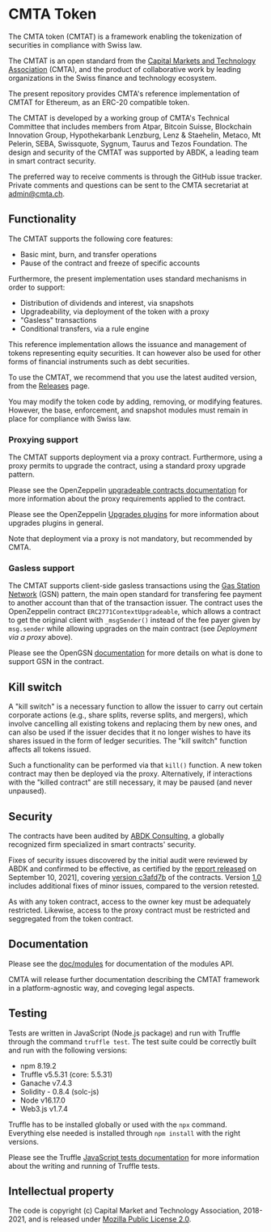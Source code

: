 # CMTA Token 

The CMTA token (CMTAT) is a framework enabling the tokenization of
securities in compliance with Swiss law.

The CMTAT is an open standard from the [Capital Markets and
Technology Association](http://www.cmta.ch/) (CMTA), and the product of
collaborative work by leading organizations in the Swiss finance and
technology ecosystem.

The present repository provides CMTA's reference implementation of CMTAT
for Ethereum, as an ERC-20 compatible token.

The CMTAT is developed by a working group of CMTA's Technical Committee
that includes members from Atpar, Bitcoin Suisse, Blockchain Innovation
Group, Hypothekarbank Lenzburg, Lenz & Staehelin, Metaco, Mt Pelerin,
SEBA, Swissquote, Sygnum, Taurus and Tezos Foundation. The design and
security of the CMTAT was supported by ABDK, a leading team in smart
contract security.

The preferred way to receive comments is through the GitHub issue
tracker.  Private comments and questions can be sent to the CMTA secretariat 
at <a href="mailto:admin@cmta.ch">admin@cmta.ch</a>.

## Functionality

The CMTAT supports the following core features:

* Basic mint, burn, and transfer operations
* Pause of the contract and freeze of specific accounts

Furthermore, the present implementation uses standard mechanisms in
order to support:

* Distribution of dividends and interest, via snapshots
* Upgradeability, via deployment of the token with a proxy
* "Gasless" transactions
* Conditional transfers, via a rule engine

This reference implementation allows the issuance and management of
tokens representing equity securities.
It can however also be used for other forms of financial instruments
such as debt securities.

To use the CMTAT, we recommend that you use the latest audited version,
from the [Releases](https://github.com/CMTA/CMTAT/releases) page.

You may modify the token code by adding, removing, or modifying
features. However, the base, enforcement, and snapshot modules must
remain in place for compliance with Swiss law.

### Proxying support

The CMTAT supports deployment via a proxy contract.  Furthermore, using
a proxy permits to upgrade the contract, using a standard proxy upgrade
pattern.

Please see the OpenZeppelin [upgradeable contracts
documentation](https://docs.openzeppelin.com/upgrades-plugins/1.x/writing-upgradeable)
for more information about the proxy requirements applied to the
contract.

Please see the OpenZeppelin [Upgrades
plugins](https://docs.openzeppelin.com/upgrades-plugins/1.x/) for more
information about upgrades plugins in general.

Note that deployment via a proxy is not mandatory, but recommended by CMTA.

### Gasless support

The CMTAT supports client-side gasless transactions using the [Gas
Station Network](https://docs.opengsn.org/#the-problem) (GSN) pattern, the
main open standard for transfering fee payment to another account than
that of the transaction issuer. The contract uses the OpenZeppelin contract
`ERC2771ContextUpgradeable`, which allows a contract to get the original client
with `_msgSender()` instead of the fee payer given by `msg.sender` while
allowing upgrades on the main contract (see *Deployment via a proxy*
above).

Please see the OpenGSN
[documentation](https://docs.opengsn.org/contracts/#receiving-a-relayed-call)
for more details on what is done to support GSN in the contract.

## Kill switch

A "kill switch" is a necessary function to allow the issuer to
carry out certain corporate actions (e.g., share splits, reverse splits,
and mergers), which involve cancelling all existing tokens and replacing
them by new ones, and can also be used if the issuer decides that it no
longer wishes to have its shares issued in the form of ledger
securities. The "kill switch" function affects all tokens issued.

Such a functionality can be performed via that `kill()` function.
A new token contract may then be deployed via the proxy.
Alternatively, if interactions with the "killed contract" are still
necessary, it may be paused (and never unpaused).


## Security 

The contracts have been audited by [ABDK
Consulting](https://www.abdk.consulting/), a globally recognized
firm specialized in smart contracts' security.

Fixes of security issues discovered by the initial audit were reviewed
by ABDK and confirmed to be effective, as certified by the [report
released](doc/audits/ABDK-CMTAT-audit-20210910.pdf) on September 10, 2021],
covering [version
c3afd7b](https://github.com/CMTA/CMTAT/tree/c3afd7b4a2ade160c9b581adb7a44896bfc7aaea)
of the contracts.
Version [1.0](https://github.com/CMTA/CMTAT/releases) includes
additional fixes of minor issues, compared to the version retested.


As with any token contract, access to the owner key must be adequately
restricted.
Likewise, access to the proxy contract must be restricted and
seggregated from the token contract.

## Documentation

Please see the [doc/modules](doc/modules) for documentation of the
modules API.

CMTA will release further documentation describing the CMTAT framework
in a platform-agnostic way, and coveging legal aspects.

## Testing

Tests are written in JavaScript (Node.js package) and run with Truffle through the command `truffle test`. 
The test suite could be correctly built and run with the following versions: 

* npm 8.19.2
* Truffle v5.5.31 (core: 5.5.31)
* Ganache v7.4.3
* Solidity - 0.8.4 (solc-js)
* Node v16.17.0
* Web3.js v1.7.4


Truffle has to be installed globally or used with the `npx` command.
Everything else needed is installed through `npm install` with the right
versions.

Please see the Truffle [JavaScript tests
documentation](https://www.trufflesuite.com/docs/truffle/testing/writing-tests-in-javascript)
for more information about the writing and running of Truffle tests.



## Intellectual property

The code is copyright (c) Capital Market and Technology Association,
2018-2021, and is released under [Mozilla Public License
2.0](./LICENSE.md).


